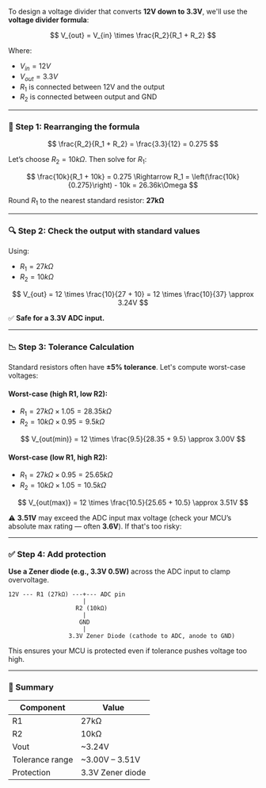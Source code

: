 To design a voltage divider that converts **12V down to 3.3V**, we'll use the **voltage divider formula**:

$$
V_{out} = V_{in} \times \frac{R_2}{R_1 + R_2}
$$

Where:

* $V_{in} = 12V$
* $V_{out} = 3.3V$
* $R_1$ is connected between 12V and the output
* $R_2$ is connected between output and GND

---

### 🧮 Step 1: Rearranging the formula

$$
\frac{R_2}{R_1 + R_2} = \frac{3.3}{12} = 0.275
$$

Let’s choose $R_2 = 10k\Omega$. Then solve for $R_1$:

$$
\frac{10k}{R_1 + 10k} = 0.275 \Rightarrow R_1 = \left(\frac{10k}{0.275}\right) - 10k = 26.36k\Omega
$$

Round $R_1$ to the nearest standard resistor: **27kΩ**

---

### 🔍 Step 2: Check the output with standard values

Using:

* $R_1 = 27k\Omega$
* $R_2 = 10k\Omega$

$$
V_{out} = 12 \times \frac{10}{27 + 10} = 12 \times \frac{10}{37} \approx 3.24V
$$

✅ **Safe for a 3.3V ADC input.**

---

### 📉 Step 3: Tolerance Calculation

Standard resistors often have **±5% tolerance**. Let's compute worst-case voltages:

#### Worst-case (high R1, low R2):

* $R_1 = 27k\Omega \times 1.05 = 28.35k\Omega$
* $R_2 = 10k\Omega \times 0.95 = 9.5k\Omega$

$$
V_{out(min)} = 12 \times \frac{9.5}{28.35 + 9.5} \approx 3.00V
$$

#### Worst-case (low R1, high R2):

* $R_1 = 27k\Omega \times 0.95 = 25.65k\Omega$
* $R_2 = 10k\Omega \times 1.05 = 10.5k\Omega$

$$
V_{out(max)} = 12 \times \frac{10.5}{25.65 + 10.5} \approx 3.51V
$$

⚠️ **3.51V** may exceed the ADC input max voltage (check your MCU’s absolute max rating — often **3.6V**). If that's too risky:

---

### ✅ Step 4: Add protection

**Use a Zener diode (e.g., 3.3V 0.5W)** across the ADC input to clamp overvoltage.

```text
12V --- R1 (27kΩ) ---+--- ADC pin
                     |
                   R2 (10kΩ)
                     |
                    GND
                     |
                 3.3V Zener Diode (cathode to ADC, anode to GND)
```

This ensures your MCU is protected even if tolerance pushes voltage too high.

---

### 📌 Summary

| Component       | Value            |
| --------------- | ---------------- |
| R1              | 27kΩ             |
| R2              | 10kΩ             |
| Vout            | \~3.24V          |
| Tolerance range | \~3.00V – 3.51V  |
| Protection      | 3.3V Zener diode |
